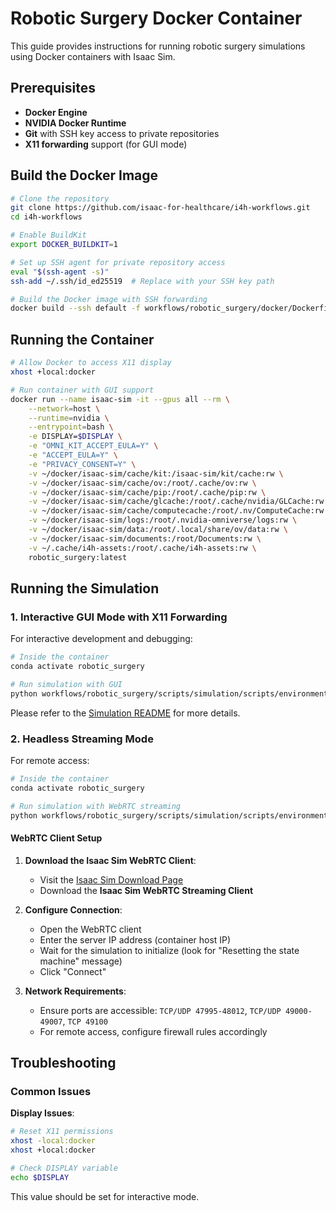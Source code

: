 # Robotic Surgery Docker Container

This guide provides instructions for running robotic surgery simulations using Docker containers with Isaac Sim.

## Prerequisites

- **Docker Engine**
- **NVIDIA Docker Runtime**
- **Git** with SSH key access to private repositories
- **X11 forwarding** support (for GUI mode)

## Build the Docker Image

```sh
# Clone the repository
git clone https://github.com/isaac-for-healthcare/i4h-workflows.git
cd i4h-workflows

# Enable BuildKit
export DOCKER_BUILDKIT=1

# Set up SSH agent for private repository access
eval "$(ssh-agent -s)"
ssh-add ~/.ssh/id_ed25519  # Replace with your SSH key path

# Build the Docker image with SSH forwarding
docker build --ssh default -f workflows/robotic_surgery/docker/Dockerfile -t robotic_surgery:latest .
```

## Running the Container

```bash
# Allow Docker to access X11 display
xhost +local:docker

# Run container with GUI support
docker run --name isaac-sim -it --gpus all --rm \
    --network=host \
    --runtime=nvidia \
    --entrypoint=bash \
    -e DISPLAY=$DISPLAY \
    -e "OMNI_KIT_ACCEPT_EULA=Y" \
    -e "ACCEPT_EULA=Y" \
    -e "PRIVACY_CONSENT=Y" \
    -v ~/docker/isaac-sim/cache/kit:/isaac-sim/kit/cache:rw \
    -v ~/docker/isaac-sim/cache/ov:/root/.cache/ov:rw \
    -v ~/docker/isaac-sim/cache/pip:/root/.cache/pip:rw \
    -v ~/docker/isaac-sim/cache/glcache:/root/.cache/nvidia/GLCache:rw \
    -v ~/docker/isaac-sim/cache/computecache:/root/.nv/ComputeCache:rw \
    -v ~/docker/isaac-sim/logs:/root/.nvidia-omniverse/logs:rw \
    -v ~/docker/isaac-sim/data:/root/.local/share/ov/data:rw \
    -v ~/docker/isaac-sim/documents:/root/Documents:rw \
    -v ~/.cache/i4h-assets:/root/.cache/i4h-assets:rw \
    robotic_surgery:latest
```

## Running the Simulation

### 1. Interactive GUI Mode with X11 Forwarding

For interactive development and debugging:

```bash
# Inside the container
conda activate robotic_surgery

# Run simulation with GUI
python workflows/robotic_surgery/scripts/simulation/scripts/environments/state_machine/reach_psm_sm.py
```

Please refer to the [Simulation README](../scripts/simulation/README.md) for more details.

### 2. Headless Streaming Mode

For remote access:

```bash
# Inside the container
conda activate robotic_surgery

# Run simulation with WebRTC streaming
python workflows/robotic_surgery/scripts/simulation/scripts/environments/state_machine/reach_psm_sm.py --livestream 2
```

#### WebRTC Client Setup

1. **Download the Isaac Sim WebRTC Client**:
   - Visit the [Isaac Sim Download Page](https://docs.isaacsim.omniverse.nvidia.com/4.5.0/installation/download.html)
   - Download the **Isaac Sim WebRTC Streaming Client**

2. **Configure Connection**:
   - Open the WebRTC client
   - Enter the server IP address (container host IP)
   - Wait for the simulation to initialize (look for "Resetting the state machine" message)
   - Click "Connect"

3. **Network Requirements**:
   - Ensure ports are accessible: `TCP/UDP 47995-48012`, `TCP/UDP 49000-49007`, `TCP 49100`
   - For remote access, configure firewall rules accordingly

## Troubleshooting

### Common Issues

**Display Issues**:
```bash
# Reset X11 permissions
xhost -local:docker
xhost +local:docker

# Check DISPLAY variable
echo $DISPLAY
```
This value should be set for interactive mode.
